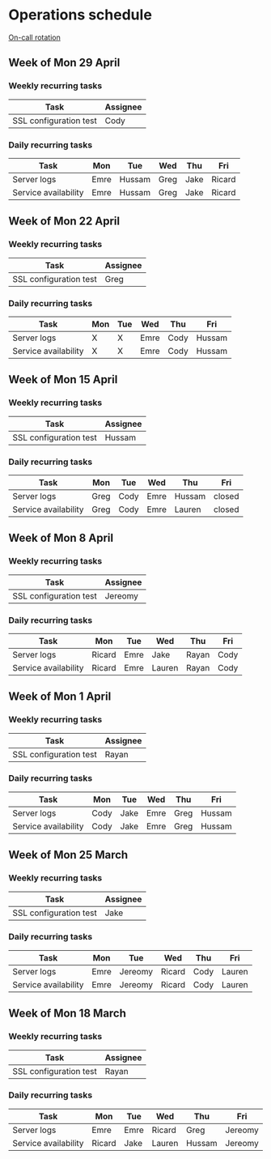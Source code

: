 # Operations schedule

[On-call rotation](onCallRotation.md)

## Week of Mon 29 April

### Weekly recurring tasks

| Task                   | Assignee |
| ---------------------- | -------- |
| SSL configuration test |  Cody    |

### Daily recurring tasks
| Task                 | Mon   | Tue  | Wed  | Thu  | Fri  |
| -------------------- | ----  | ---- | ---- | ---- | ---- |
| Server logs          | Emre  | Hussam    |  Greg | Jake   | Ricard |
| Service availability | Emre  | Hussam    |  Greg  | Jake  | Ricard |

## Week of Mon 22 April

### Weekly recurring tasks

| Task                   | Assignee |
| ---------------------- | -------- |
| SSL configuration test | Greg     |

### Daily recurring tasks
| Task                 | Mon   | Tue  | Wed  | Thu  | Fri  |
| -------------------- | ----  | ---- | ---- | ---- | ---- |
| Server logs          |  X    | X    | Emre | Cody | Hussam|
| Service availability |  X    | X    | Emre | Cody | Hussam |

## Week of Mon 15 April

### Weekly recurring tasks

| Task                   | Assignee |
| ---------------------- | -------- |
| SSL configuration test | Hussam |

### Daily recurring tasks
| Task                 | Mon   | Tue  | Wed  | Thu  | Fri  |
| -------------------- | ----  | ---- | ---- | ---- | ---- |
| Server logs          | Greg  | Cody |Emre  | Hussam |closed|
| Service availability | Greg  | Cody |Emre  | Lauren     |closed|

## Week of Mon 8 April

### Weekly recurring tasks

| Task                   | Assignee |
| ---------------------- | -------- |
| SSL configuration test |  Jereomy |

### Daily recurring tasks
| Task                 | Mon   | Tue  | Wed  | Thu  | Fri  |
| -------------------- | ----  | ---- | ---- | ---- | ---- |
| Server logs          |Ricard | Emre |Jake  |Rayan | Cody   |
| Service availability |Ricard | Emre |Lauren|Rayan | Cody   |

## Week of Mon 1 April

### Weekly recurring tasks

| Task                   | Assignee |
| ---------------------- | -------- |
| SSL configuration test |  Rayan   |

### Daily recurring tasks
| Task                 | Mon  | Tue  | Wed  | Thu  | Fri  |
| -------------------- | ---- | ---- | ---- | ---- | ---- |
| Server logs          | Cody | Jake | Emre | Greg | Hussam |
| Service availability | Cody | Jake | Emre | Greg | Hussam |

## Week of Mon 25 March

### Weekly recurring tasks

| Task                   | Assignee |
| ---------------------- | -------- |
| SSL configuration test |   Jake   |

### Daily recurring tasks
| Task                 | Mon  | Tue  | Wed  | Thu  | Fri  |
| -------------------- | ---- | ---- | ---- | ---- | ---- |
| Server logs          | Emre | Jereomy | Ricard | Cody | Lauren |
| Service availability | Emre | Jereomy | Ricard    | Cody | Lauren |

## Week of Mon 18 March

### Weekly recurring tasks

| Task                                                         | Assignee |
| ------------------------------------------------------------ | ---- |
| SSL configuration test | Rayan     |

### Daily recurring tasks
| Task                 | Mon  | Tue  | Wed  | Thu  | Fri  |
| -------------------- | ---- | ---- | ---- | ---- | ---- |
| Server logs          | Emre | Emre |Ricard| Greg |Jereomy|
| Service availability |Ricard| Jake | Lauren | Hussam |Jereomy|

